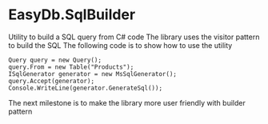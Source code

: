 # EasyDb.SqlBuilder
Utility to build a SQL query from C# code
The library uses the visitor pattern to build the SQL
The following code is to show how to use the utility

    Query query = new Query();
    query.From = new Table("Products");
    ISqlGenerator generator = new MsSqlGenerator();
    query.Accept(generator);
    Console.WriteLine(generator.GenerateSql());
    
The next milestone is to make the library more user friendly with builder pattern

